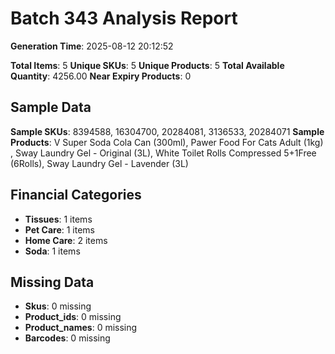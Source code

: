 # Batch 343 Analysis Report

**Generation Time**: 2025-08-12 20:12:52

**Total Items**: 5
**Unique SKUs**: 5
**Unique Products**: 5
**Total Available Quantity**: 4256.00
**Near Expiry Products**: 0

## Sample Data
**Sample SKUs**: 8394588, 16304700, 20284081, 3136533, 20284071
**Sample Products**: V Super Soda Cola Can (300ml), Pawer Food For Cats Adult (1kg) , Sway Laundry Gel - Original (3L), White Toilet Rolls Compressed 5+1Free (6Rolls), Sway Laundry Gel - Lavender (3L)

## Financial Categories
- **Tissues**: 1 items
- **Pet Care**: 1 items
- **Home Care**: 2 items
- **Soda**: 1 items

## Missing Data
- **Skus**: 0 missing
- **Product_ids**: 0 missing
- **Product_names**: 0 missing
- **Barcodes**: 0 missing
